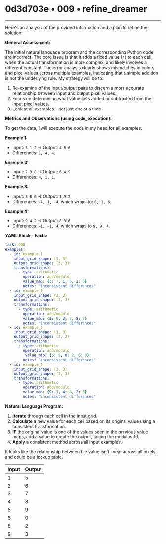 # 0d3d703e • 009 • refine_dreamer

---
Here's an analysis of the provided information and a plan to refine the solution:

**General Assessment:**

The initial natural language program and the corresponding Python code are incorrect. The core issue is that it adds a fixed value (4) to each cell, when the actual transformation is more complex, and likely involves a different constant. The error analysis clearly shows mismatches in colors and pixel values across multiple examples, indicating that a simple addition is not the underlying rule. My strategy will be to:

1.  Re-examine *all* the input/output pairs to discern a more accurate relationship between input and output pixel values.
2.  Focus on determining what value gets added or subtracted from the input pixel values.
3.  Look at all examples - not just one at a time

**Metrics and Observations (using code_execution):**

To get the data, I will execute the code in my head for all examples.

**Example 1:**

*   Input: `3 1 2` -> Output: `4 5 6`
*   Differences: `1, 4, 4`.

**Example 2:**

*   Input: `2 3 8` -> Output: `6 4 9`
*   Differences: `4, 1, 1`.

**Example 3:**

*   Input: `5 8 6` -> Output: `1 9 2`
*   Differences: `-4, 1, -4`, which wraps to: `6, 1, 6`.

**Example 4:**

*   Input: `9 4 2` -> Output: `8 3 6`
*   Differences: `-1, -1, 4`, which wraps to `9, 9, 4`.

**YAML Block - Facts:**

```yaml
task: 008
examples:
  - id: example_1
    input_grid_shape: (3, 3)
    output_grid_shape: (3, 3)
    transformations:
      - type: arithmetic
        operation: add/modulo
        value_map: {3: 7, 1: 5, 2: 6}
        notes: "inconsistent differences"
  - id: example_2
    input_grid_shape: (3, 3)
    output_grid_shape: (3, 3)
    transformations:
      - type: arithmetic
        operation: add/modulo
        value_map: {2: 6, 3: 7, 8: 2}
        notes: "inconsistent differences"
  - id: example_3
    input_grid_shape: (3, 3)
    output_grid_shape: (3, 3)
    transformations:
      - type: arithmetic
        operation: add/modulo
         value_map: {5: 9, 8: 2, 6: 0}
        notes: "inconsistent differences"
  - id: example_4
    input_grid_shape: (3, 3)
    output_grid_shape: (3, 3)
    transformations:
      - type: arithmetic
        operation: add/modulo
        value_map: {9: 3, 4: 8, 2: 6}
        notes: "inconsistent differences"
```

**Natural Language Program:**

1.  **Iterate** through each cell in the input grid.
2.  **Calculate** a new value for each cell based on its original value using a consistent transformation.
3.  **IF** the original value is one of the values seen in the previous value maps, add a value to create the output, taking the modulus 10.
4.  **Apply** a consistent method across all input examples.

It looks like the relationship between the value isn't linear across all pixels, and could be a lookup table.

| Input | Output |
|-------|--------|
| 1     | 5      |
| 2     | 6      |
| 3     | 7      |
| 4     | 8      |
| 5     | 9      |
| 6     | 0      |
| 8     | 2      |
| 9     | 3      |

